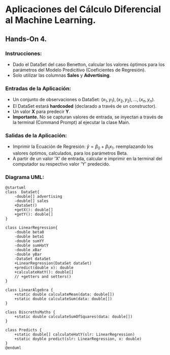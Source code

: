 # Aplicaciones del Cálculo Diferencial al Machine Learning.
## Hands-On 4.
### Instrucciones: 
- Dado el DataSet del caso Benetton, calcular los valores óptimos para los parámetros del Modelo Predicitivo (Coeficientes de Regresión).
- Solo utilizar las columnas **Sales** y **Advertising**.

### Entradas de la Aplicación:
- Un conjunto de observaciones o DataSet: $(x_1, y_1), (x_2,y_2),...,(x_n,y_n)$.
- El DataSet estará **hardcoded** (declarado a través de un constructor).
- Un valor **X** para predecir **Y**.
- **Importante.** No se capturan valores de entrada, se inyectan a través de la terminal (Command Prompt) al ejecutar la clase Main.

### Salidas de la Aplicación:
- Imprimir la Ecuación de Regresión: $\hat{y} = \beta_0 + \beta_1x_1$. reemplazando los valores óptimos, calculados, para los parámetros Beta.
- A partir de un valor 'X' de entrada, calcular e imprimir en la terminal del computador su respectivo valor 'Y' predecido.

### Diagrama UML:
```plantuml
@startuml
class  DataSet{
    -double[] advertising
    -double[] sales
    +DataSet()
    +getX(): double[]
    +getY(): double[] 
}

class LinearRegression{
    -double beta0
    -double beta1
    -double sumYY
    -double sumHatY
    -double xBar
    -double yBar
    -DataSet dataSet
    +LinearRegression(DataSet dataSet)
    +predict(double x): double
    +calculateHatY(): double[]
    // +getters and setters()
}

class LinearAlgebra {
    +static double calculateMean(data: double[])
    +static double calculateSum(data: double[])
}

class DiscrethsMaths {
    +static double calculateSumOfSquares(data: double[])
}

class Predicts {
    +static double[] calculateHatY(slr: LinearRegression)
    +static doyble predict(slr: LinearRegression, x: double)
}
@enduml